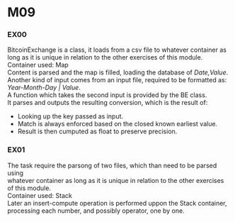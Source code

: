#	M09
### EX00
BitcoinExchange is a class, it loads from a csv file to whatever container as \
long as it is unique in relation to the other exercises of this module.\
Container used: Map\
Content is parsed and the map is filled, loading the database of *Date,Value*.\
Another kind of input comes from an input file, required to be formatted as: \
*Year-Month-Day | Value*.\
A function which takes the second input is provided by the BE class.\
It parses and outputs the resulting conversion, which is the result of:
- Looking up the key passed as input.
- Match is always enforced based on the closed known earliest value.
- Result is then cumputed as float to preserve precision.

###	EX01
The task require the parsong of two files, which than need to be parsed using \
whatever container as long as it is unique in relation to the other exercises \
of this module.\
Container used: Stack\
Later an insert-compute operation is performed uppon the Stack container, \
processing each number, and possibly operator, one by one.
